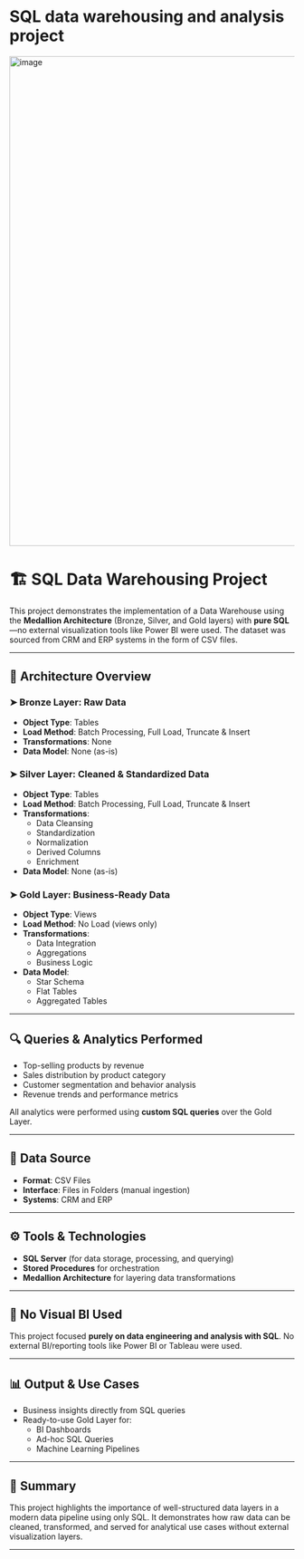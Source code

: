 # SQL data warehousing and analysis project


<img width="1705" height="865" alt="image" src="https://github.com/user-attachments/assets/86473dea-c327-41a3-9c9d-aa3182dc72aa" />


# 🏗️ SQL Data Warehousing Project

This project demonstrates the implementation of a Data Warehouse using the **Medallion Architecture** (Bronze, Silver, and Gold layers) with **pure SQL**—no external visualization tools like Power BI were used. The dataset was sourced from CRM and ERP systems in the form of CSV files.

---

## 🧱 Architecture Overview

### ➤ **Bronze Layer: Raw Data**
- **Object Type**: Tables
- **Load Method**: Batch Processing, Full Load, Truncate & Insert
- **Transformations**: None
- **Data Model**: None (as-is)

### ➤ **Silver Layer: Cleaned & Standardized Data**
- **Object Type**: Tables
- **Load Method**: Batch Processing, Full Load, Truncate & Insert
- **Transformations**:
  - Data Cleansing
  - Standardization
  - Normalization
  - Derived Columns
  - Enrichment
- **Data Model**: None (as-is)

### ➤ **Gold Layer: Business-Ready Data**
- **Object Type**: Views
- **Load Method**: No Load (views only)
- **Transformations**:
  - Data Integration
  - Aggregations
  - Business Logic
- **Data Model**:
  - Star Schema
  - Flat Tables
  - Aggregated Tables

---

## 🔍 Queries & Analytics Performed

- Top-selling products by revenue
- Sales distribution by product category
- Customer segmentation and behavior analysis
- Revenue trends and performance metrics

All analytics were performed using **custom SQL queries** over the Gold Layer.

---

## 📂 Data Source

- **Format**: CSV Files
- **Interface**: Files in Folders (manual ingestion)
- **Systems**: CRM and ERP

---

## ⚙️ Tools & Technologies

- **SQL Server** (for data storage, processing, and querying)
- **Stored Procedures** for orchestration
- **Medallion Architecture** for layering data transformations

---

## 🚫 No Visual BI Used

This project focused **purely on data engineering and analysis with SQL**. No external BI/reporting tools like Power BI or Tableau were used.

---

## 📊 Output & Use Cases

- Business insights directly from SQL queries
- Ready-to-use Gold Layer for:
  - BI Dashboards
  - Ad-hoc SQL Queries
  - Machine Learning Pipelines

---

## 📌 Summary

This project highlights the importance of well-structured data layers in a modern data pipeline using only SQL. It demonstrates how raw data can be cleaned, transformed, and served for analytical use cases without external visualization layers.

---


